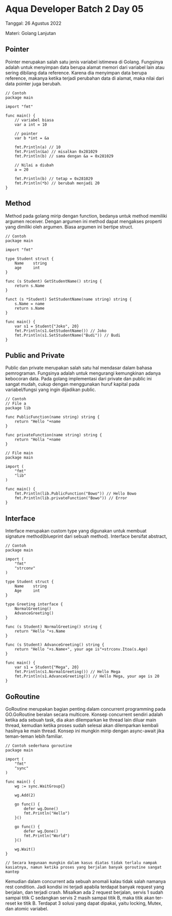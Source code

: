 # **Aqua Developer Batch 2 Day 05**

Tanggal: 26 Agustus 2022

Materi: Golang Lanjutan

## **Pointer**
Pointer merupakan salah satu jenis variabel istimewa di Golang. Fungsinya adalah untuk menyimpan data berupa alamat memori dari variabel lain atau sering dibilang data reference. Karena dia menyimpan data berupa reference, makanya ketika terjadi perubahan data di alamat, maka nilai dari data pointer juga berubah.

```
// Contoh
package main

import "fmt"

func main() {
    // variabel biasa
    var a int = 10

    // pointer
    var b *int = &a

    fmt.Println(a) // 10
    fmt.Println(&a) // misalkan 0x281029
    fmt.Println(b) // sama dengan &a = 0x281029

    // Nilai a diubah
    a = 20

    fmt.Println(b) // tetap = 0x281029
    fmt.Println(*b) // berubah menjadi 20
}
```

## **Method**
Method pada golang mirip dengan function, bedanya untuk method memiliki argumen receiver. Dengan argumen ini method dapat mengakses properti yang dimiliki oleh argumen. Biasa argumen ini bertipe struct.

```
// Contoh
package main

import "fmt"

type Student struct {
    Name    string
    age     int
}

func (s Student) GetStudentName() string {
    return s.Name
}

funct (s *Student) SetStudentName(name string) string {
    s.Name = name
    return s.Name
}

func main() {
    var s1 = Student{"Joko", 20}
    fmt.Println(s1.GetStudentName()) // Joko
    fmt.Println(s1.SetStudentName("Budi")) // Budi
}
```

## **Public and Private**
Public dan private merupakan salah satu hal mendasar dalam bahasa pemrograman. Fungsinya adalah untuk mengurangi kemungkinan adanya kebocoran data. Pada golang implementasi dari private dan public ini sangat mudah, cukup dengan menggunakan huruf kapital pada variabel/fungsi yang ingin dijadikan public.

```
// Contoh
// File a
package lib

func PublicFunction(name string) string {
    return "Hello "+name
}

func privateFunction(name string) string {
    return "Holla "+name
}

// File main
package main

import (
    "fmt"
    "lib"
)

func main() {
    fmt.Println(lib.PublicFunction("Bowo")) // Hello Bowo
    fmt.Println(lib.privateFunction("Bowo")) // Error
}
```

## **Interface**
Interface merupakan custom type yang digunakan untuk membuat signature method(blueprint dari sebuah method). Interface bersifat abstract,

```
// Contoh
package main

import (
    "fmt"
    "strconv"
)

type Student struct {
    Name    string
    Age     int
}

type Greeting interface {
    NormalGreeting()
    AdvanceGreeting()
}

func (s Student) NormalGreeting() string {
    return "Hello "+s.Name
}

func (s Student) AdvanceGreeting() string {
    return "Hello "+s.Name+", your age is"+strconv.Itoa(s.Age)
}

func main() {
    var s1 = Student{"Mega", 20}
    fmt.Println(s1.NormalGreeting()) // Hello Mega
    fmt.Println(s1.AdvanceGreeting()) // Hello Mega, your age is 20
}
```

## **GoRoutine**
GoRoutine merupakan bagian penting dalam concurrent programming pada GO.GoRoutine beralan secara multicore. Konsep concurrent sendiri adalah ketika ada sebuah task, dia akan dilemparkan ke thread lain diluar main thread, kemudian ketika proses sudah selesai akan dilemparkan kembali hasilnya ke main thread. Konsep ini mungkin mirip dengan async-await jika teman-teman lebih familiar.

```
// Contoh sederhana goroutine
package main

import (
    "fmt"
    "sync"
)

func main() {
    wg := sync.WaitGroup{}
    
    wg.Add(2)

    go func() {
        defer wg.Done()
        fmt.Println("Hello")
    }()

    go func() {
        defer wg.Done()
        fmt.Println("World")
    }()

    wg.Wait()
}

// Secara kegunaan mungkin dalam kasus diatas tidak terlalu nampak kasiatnya, namun ketika proses yang berjalan banyak goroutine sangat mantep
```

Kemudian dalam concurrent ada sebuah anomali kalau tidak salah namanya rest condition. Jadi kondisi ini terjadi apabila terdapat banyak request yang berjalan, dan terjadi crash. Misalkan ada 2 request berjalan, servis 1 sudah sampai titik C sedangkan servis 2 masih sampai titik B, maka titik akan ter-reset ke titik B. Terdapat 3 solusi yang dapat dipakai, yaitu locking, Mutex, dan atomic variabel.